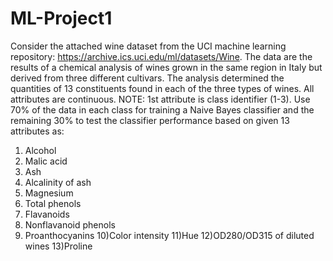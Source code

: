 # ML-Project1
Consider the attached wine dataset from the UCI machine learning repository:
https://archive.ics.uci.edu/ml/datasets/Wine. The data are the results of a chemical analysis of
wines grown in the same region in Italy but derived from three different cultivars. The analysis
determined the quantities of 13 constituents found in each of the three types of wines.
All attributes are continuous. NOTE: 1st attribute is class identifier (1-3).
Use 70% of the data in each class for training a Naive Bayes classifier and the remaining 30% to
test the classifier performance based on given 13 attributes as:
1) Alcohol
2) Malic acid
3) Ash
4) Alcalinity of ash
5) Magnesium
6) Total phenols
7) Flavanoids
8) Nonflavanoid phenols
9) Proanthocyanins
10)Color intensity
11)Hue
12)OD280/OD315 of diluted wines
13)Proline

